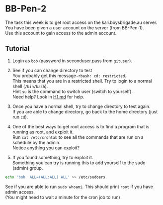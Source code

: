 # BB-Pen-2

The task this week is to get root access on the kali.boysbrigade.au server.  
You have been given a user account on the server (from BB-Pen-1).  
Use this account to gain access to the admin account.

## Tutorial
1. Login as `bob` (password in seconduser.pass from `gituser`).
2. See if you can change directory to test  
You probably get this message`-rbash: cd: restricted`.  
This means that you are in a restricted shell. Try to login to a normal shell (`/bin/bash`).  
Hint `su` is the command to switch user (switch to yourself).  
Need help? Look in [H1.md](H1.md) for help.

3. Once you have a normal shell, try to change directory to test again.  
If you are able to change directory, go back to the home directory (just run `cd`).  

4. One of the best ways to get root access is to find a program that is running as root, and exploit it.  
Run `cat /etc/crontab` to see all the commands that are run on a schedule by the admin.  
Notice anything you can exploit?

5. If you found something, try to exploit it.  
Something you can try is running this to add yourself to the sudo (admin) group.
```bash
echo 'bob  ALL=(ALL:ALL) ALL' >> /etc/sudoers
```
See if you are able to run `sudo whoami`. This should print `root` if you have admin access.  
(You might need to wait a minute for the cron job to run)
